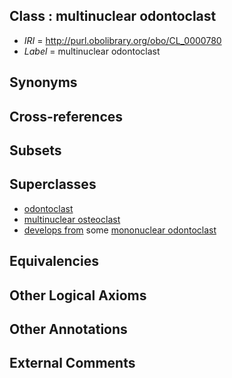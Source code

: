 
## Class : multinuclear odontoclast

 * *IRI* = http://purl.obolibrary.org/obo/CL_0000780
 * *Label* = multinuclear odontoclast

## Synonyms


## Cross-references


## Subsets


## Superclasses

 * [odontoclast](../../CL/88/CL_0000588.md)
 * [multinuclear osteoclast](../../CL/79/CL_0000779.md)
 * [develops from](../../RO/02/RO_0002202.md) some [mononuclear odontoclast](../../CL/81/CL_0000781.md)

## Equivalencies


## Other Logical Axioms


## Other Annotations


## External Comments

